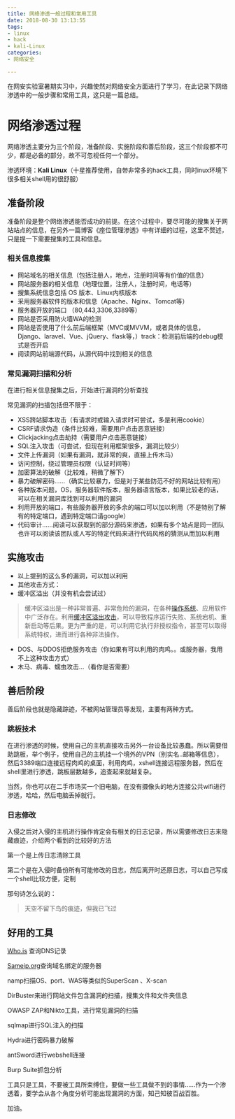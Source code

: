 ```yaml
---
title: 网络渗透一般过程和常用工具
date: 2018-08-30 13:13:55
tags:
- linux
- hack
- kali-Linux
categories:
- 网络安全

---
```


在网安实验室暑期实习中，兴趣使然对网络安全方面进行了学习，在此记录下网络渗透中的一般步骤和常用工具，这只是一篇总结。

<!-- more -->

# 网络渗透过程

网络渗透主要分为三个阶段，准备阶段、实施阶段和善后阶段，这三个阶段都不可少，都是必备的部分，故不可忽视任何一个部分。

渗透环境：**Kali Linux**（十星推荐使用，自带非常多的hack工具，同时inux环境下很多相关shell用的很舒服）

## 准备阶段

准备阶段是整个网络渗透能否成功的前提。在这个过程中，要尽可能的搜集关于网站站点的信息，在另外一篇博客《座位管理渗透》中有详细的过程，这里不赘述，只是提一下需要搜集的工具和信息。

### 相关信息搜集

* 网站域名的相关信息（包括注册人，地点，注册时间等有价值的信息）
* 网站服务器的相关信息（地理位置，注册人，注册时间，电话等）
* 搜集系统信息包括 OS 版本、Linux内核版本
* 采用服务器软件的版本和信息（Apache、Nginx、Tomcat等）
* 服务器开放的端口 （80,443,3306,3389等）
* 网站是否采用防火墙WA的检测
* 网站是否使用了什么前后端框架（MVC或MVVM，或者具体的信息，Django、laravel、Vue、jQuery、flask等，）track：检测前后端的debug模式是否开启
* 阅读网站前端源代码，从源代码中找到相关的信息

### 常见漏洞扫描和分析

在进行相关信息搜集之后，开始进行漏洞的分析查找

常见漏洞的扫描包括但不限于：

* XSS跨站脚本攻击（有请求时或输入请求时可尝试，多是利用cookie）
* CSRF请求伪造（条件比较难，需要用户点击恶意链接）
* Clickjacking点击劫持（需要用户点击恶意链接）
* SQL注入攻击（可尝试，但现在利用框架很多，漏洞比较少）
* 文件上传漏洞（如果有漏洞，就非常的爽，直接上传木马）
* 访问控制，绕过管理员权限（认证时间等）
* 加密算法的破解（比较难，稍微了解下）
* 暴力破解密码……（确实比较暴力，但是对于某些防范不好的网站比较有用）
* 各种版本问题，OS，服务器软件版本，服务器语言版本，如果比较老的话，可以在相关漏洞库找到可以利用的漏洞
* 利用开放的端口，有些服务器开放的多余的端口可以加以利用（不是特别了解有的特定端口，遇到特定端口请google）
* 代码审计……阅读可以获取到的部分源码来渗透，如果有多个站点是同一团队也许可以阅读该团队或人写的特定代码来进行代码风格的猜测从而加以利用

## 实施攻击

* 以上提到的这么多的漏洞，可以加以利用
* 其他攻击方式：
* 缓冲区溢出（并没有机会尝试过）

> 缓冲区溢出是一种非常普遍、非常危险的漏洞，在各种[操作系统](https://baike.baidu.com/item/%E6%93%8D%E4%BD%9C%E7%B3%BB%E7%BB%9F/192)、应用软件中广泛存在。利用[缓冲区溢出攻击](https://baike.baidu.com/item/%E7%BC%93%E5%86%B2%E5%8C%BA%E6%BA%A2%E5%87%BA%E6%94%BB%E5%87%BB/11056235)，可以导致程序运行失败、系统宕机、重新启动等后果。更为严重的是，可以利用它执行非授权指令，甚至可以取得系统特权，进而进行各种非法操作。

* DOS、与DDOS拒绝服务攻击（你如果有可以利用的肉鸡。。或服务器，我用不上这种攻击方式）
* 木马、病毒、蠕虫攻击…（看你是否需要）

>

## 善后阶段

善后阶段也就是隐藏踪迹，不被网站管理员等发现，主要有两种方式。

### 跳板技术

在进行渗透的时候，使用自己的主机直接攻击另外一台设备比较愚蠢。所以需要借助跳板，举个例子，使用自己的主机挂一个境外的VPN（别实名..邮箱等信息），然后3389端口连接远程肉鸡的桌面，利用肉鸡，xshell连接远程服务器，然后在shell里进行渗透，跳板层数越多，追查起来就越复杂。

当然，你也可以在二手市场买一个旧电脑，在没有摄像头的地方连接公共wifi进行渗透，哈哈，然后电脑丢掉就行。

### 日志修改

入侵之后对入侵的主机进行操作肯定会有相关的日志记录，所以需要修改日志来隐藏痕迹，介绍两个看到的比较好的方法

第一个是上传日志清除工具

第二个是在入侵时备份所有可能修改的日志，然后离开时还原日志，可以自己写成一个shell比较方便，定制

那句诗怎么说的：

> 天空不留下鸟的痕迹，但我已飞过

## 好用的工具

[Who.is](who.is) 查询DNS记录

[Sameip.org](Sameip.org )查询域名绑定的服务器

namp扫描OS、port、WAS等类似的SuperScan 、X-scan



DirBuster来进行网站文件包含漏洞的扫描，搜集文件和文件夹信息

OWASP ZAP和Nikto工具，进行常见漏洞的扫描

sqlmap进行SQL注入的扫描

Hydra进行密码暴力破解

antSword进行webshell连接

Burp Suite抓包分析

工具只是工具，不要被工具所束缚住，要做一些工具做不到的事情……作为一个渗透着，要学会从各个角度分析可能出现漏洞的方面，知己知彼百战百胜。

加油。






